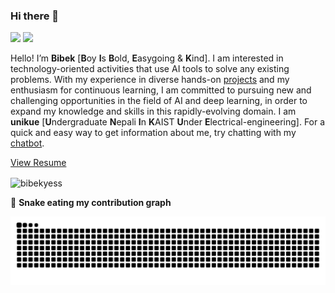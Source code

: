 ### Hi there 👋

<!--
**bibekyess/bibekyess** is a ✨ _special_ ✨ repository because its `README.md` (this file) appears on your GitHub profile.

Here are some ideas to get you started:

- 🔭 I’m currently working on ...
- 🌱 I’m currently learning ...
- 👯 I’m looking to collaborate on ...
- 🤔 I’m looking for help with ...
- 💬 Ask me about ...
- 📫 How to reach me: ...
- 😄 Pronouns: ...
- ⚡ Fun fact: ...
-->
<p>
    <a href="mailto:bibekyess@gmail.com"><img src="https://img.shields.io/badge/Email-%23E4405F.svg?&style=for-the-badge&logo=gmail&logoColor=white" height=25></a>
  <a href="https://www.linkedin.com/in/bibek44"><img src="https://img.shields.io/badge/linkedin-%230077B5.svg?&style=for-the-badge&logo=linkedin&logoColor=white" height=25></a>
</p>


Hello! I’m **Bibek** [**B**oy **I**s **B**old, **E**asygoing & **K**ind]. I am interested in technology-oriented activities that use AI tools to solve any existing problems. With my experience in diverse hands-on 
[projects](https://kc-bibek.com.np/porfolio_bibek.pdf) and my enthusiasm for continuous learning, I am committed to pursuing new and challenging opportunities in the field of AI and deep learning, in order to expand my knowledge and skills in this rapidly-evolving domain. I am **unikue** [**U**ndergraduate **N**epali **I**n **K**AIST **U**nder **E**lectrical-engineering]. For a quick and easy way to get information about me, try chatting with my [chatbot](https://bibekbot.streamlit.app).

[View Resume](https://kc-bibek.com.np/Bibek_CV.pdf)

<!-- ![Bibek's github stats](https://github-readme-stats.vercel.app/api?username=bibekyess&count_private=true&show_icons=true&theme=dark)<a href="https://github.com/bibekyess">[![Top Langs](https://github-readme-stats.vercel.app/api/top-langs/?username=bibekyess&layout=compact&theme=dark)](https://github.com/bibekyess)</a> -->

<p><img align="center" src="https://github-readme-streak-stats.herokuapp.com/?user=bibekyess&" alt="bibekyess" /></p>

<!-- 👨 **Profile Stat**
    
<img src="https://visitor-badge.glitch.me/badge?page_id=bibekyess.bibekyess" alt="Visitors Counter">
 -->
🐍 **Snake eating my contribution graph**
<p align="center">
  <img alt="github contribution grid snake animation" src="https://raw.githubusercontent.com/bibekyess/bibekyess/output/github-contribution-grid-snake.svg">
</center>
</p>


